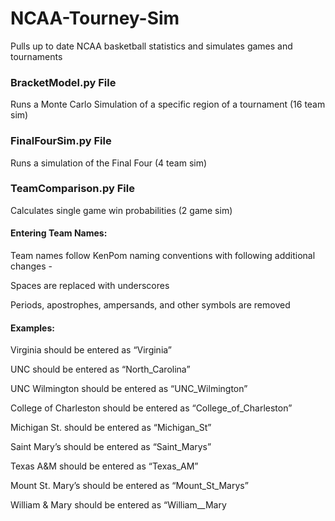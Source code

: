 # NCAA-Tourney-Sim
Pulls up to date NCAA basketball statistics and simulates games and tournaments

### BracketModel.py File 
   Runs a Monte Carlo Simulation of a specific region of a tournament (16 team sim) 

### FinalFourSim.py File
   Runs a simulation of the Final Four (4 team sim)
    
### TeamComparison.py File
   Calculates single game win probabilities (2 game sim)
    
#### Entering Team Names:
  Team names follow KenPom naming conventions with following additional changes -
  
  Spaces are replaced with underscores
  
  Periods, apostrophes, ampersands, and other symbols are removed
      
  #### Examples:
  
  Virginia should be entered as “Virginia”
  
  UNC should be entered as “North_Carolina”
  
  UNC Wilmington should be entered as “UNC_Wilmington”
  
  College of Charleston should be entered as “College_of_Charleston”
  
  Michigan St. should be entered as “Michigan_St”
  
  Saint Mary’s should be entered as “Saint_Marys”
  
  Texas A&M should be entered as “Texas_AM”
  
  Mount St. Mary’s should be entered as “Mount_St_Marys”
  
  William & Mary should be entered as “William__Mary
